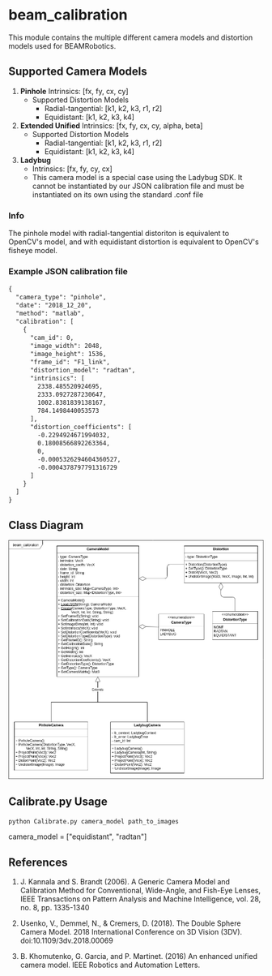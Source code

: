 # beam_calibration

This module contains the multiple different camera models and distortion models used for BEAMRobotics.

## Supported Camera Models

1. **Pinhole** Intrinsics: [fx, fy, cx, cy]
    * Supported Distortion Models
        * Radial-tangential: [k1, k2, k3, r1, r2]
        * Equidistant: [k1, k2, k3, k4]
3. **Extended Unified** Intrinsics: [fx, fy, cx, cy, alpha, beta]
    * Supported Distortion Models
        * Radial-tangential: [k1, k2, k3, r1, r2]
        * Equidistant: [k1, k2, k3, k4]
4. **Ladybug** 
    * Intrinsics: [fx, fy, cy, cx]
    * This camera model is a special case using the Ladybug SDK. It cannot be instantiated by our JSON calibration file and must be instantiated on its own using the standard .conf file

### Info
The pinhole model with radial-tangential distoriton is equivalent to OpenCV's model, and with equidistant distortion is equivalent to OpenCV's fisheye model.

### Example JSON calibration file

```
{
  "camera_type": "pinhole",
  "date": "2018_12_20",
  "method": "matlab",
  "calibration": [
    {
      "cam_id": 0,
      "image_width": 2048,
      "image_height": 1536,
      "frame_id": "F1_link",
      "distortion_model": "radtan",
      "intrinsics": [
        2338.485520924695,
        2333.0927287230647,
        1002.8381839138167,
        784.1498440053573
      ],
      "distortion_coefficients": [
        -0.2294924671994032,
        0.18008566892263364,
        0,
        -0.0005326294604360527,
        -0.0004378797791316729
      ]
    }
  ]
}
```
## Class Diagram
![alt text](https://github.com/BEAMRobotics/libbeam/blob/add_calibrator_script/beam_calibration/ClassDiagram.png)


## Calibrate.py Usage

`python Calibrate.py camera_model path_to_images`

camera_model = ["equidistant", "radtan"]

## References

1. J. Kannala and S. Brandt (2006). A Generic Camera Model and Calibration Method for Conventional, Wide-Angle, and Fish-Eye Lenses, IEEE Transactions on Pattern Analysis and Machine Intelligence, vol. 28, no. 8, pp. 1335-1340

2. Usenko, V., Demmel, N., & Cremers, D. (2018). The Double Sphere Camera Model. 2018 International Conference on 3D Vision (3DV). doi:10.1109/3dv.2018.00069

3. B. Khomutenko, G. Garcia, and P. Martinet. (2016) An enhanced unified camera model. IEEE Robotics and Automation Letters.
